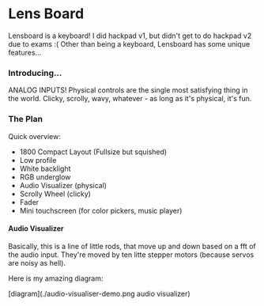 # Lens Board
Lensboard is a keyboard! I did hackpad v1, but didn't get to do hackpad v2 due to exams :(
Other than being a keyboard, Lensboard has some unique features...

### Introducing...
ANALOG INPUTS!
Physical controls are the single most satisfying thing in the world. Clicky, scrolly, wavy, whatever - as long as it's physical, it's fun.

### The Plan

Quick overview:
- 1800 Compact Layout (Fullsize but squished)
- Low profile
- White backlight
- RGB underglow
- Audio Visualizer (physical)
- Scrolly Wheel (clicky)
- Fader
- Mini touchscreen (for color pickers, music player)

#### Audio Visualizer
Basically, this is a line of little rods, that move up and down based on a fft of the audio input. They're moved by ten litte stepper motors (because servos are noisy as hell).

Here is my amazing diagram:

[diagram](./audio-visualiser-demo.png audio visualizer)